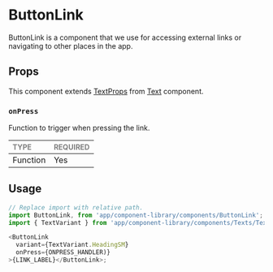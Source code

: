 # ButtonLink

ButtonLink is a component that we use for accessing external links or navigating to other places in the app.

## Props

This component extends [TextProps](../../BaseText/Text.types.ts#L32) from [Text](../../Text) component.

### `onPress`

Function to trigger when pressing the link.

| <span style="color:gray;font-size:14px">TYPE</span> | <span style="color:gray;font-size:14px">REQUIRED</span> |
| :-------------------------------------------------- | :------------------------------------------------------ |
| Function                                            | Yes                                                     |

## Usage

```javascript
// Replace import with relative path.
import ButtonLink, from 'app/component-library/components/ButtonLink';
import { TextVariant } from 'app/component-library/components/Texts/Text';

<ButtonLink
  variant={TextVariant.HeadingSM}
  onPress={ONPRESS_HANDLER)}
>{LINK_LABEL}</ButtonLink>;
```
